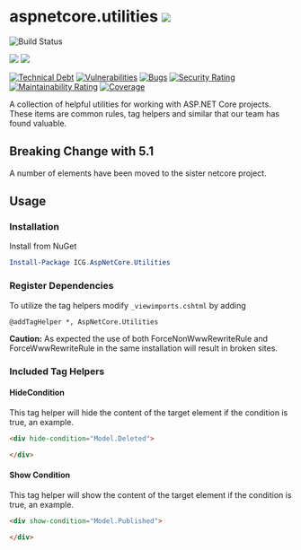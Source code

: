 # aspnetcore.utilities ![](https://img.shields.io/github/license/iowacomputergurus/aspnetcore.utilities.svg)

![Build Status](https://github.com/IowaComputerGurus/aspnetcore.utilities/actions/workflows/ci-build.yml/badge.svg)

![](https://img.shields.io/nuget/v/icg.aspnetcore.utilities.svg) ![](https://img.shields.io/nuget/dt/icg.aspnetcore.utilities.svg)

[![Technical Debt](https://sonarcloud.io/api/project_badges/measure?project=IowaComputerGurus_aspnetcore.utilities&metric=sqale_index)](https://sonarcloud.io/summary/new_code?id=IowaComputerGurus_aspnetcore.utilities)
[![Vulnerabilities](https://sonarcloud.io/api/project_badges/measure?project=IowaComputerGurus_aspnetcore.utilities&metric=vulnerabilities)](https://sonarcloud.io/summary/new_code?id=IowaComputerGurus_aspnetcore.utilities)
[![Bugs](https://sonarcloud.io/api/project_badges/measure?project=IowaComputerGurus_aspnetcore.utilities&metric=bugs)](https://sonarcloud.io/summary/new_code?id=IowaComputerGurus_aspnetcore.utilities)
[![Security Rating](https://sonarcloud.io/api/project_badges/measure?project=IowaComputerGurus_aspnetcore.utilities&metric=security_rating)](https://sonarcloud.io/summary/new_code?id=IowaComputerGurus_aspnetcore.utilities)
[![Maintainability Rating](https://sonarcloud.io/api/project_badges/measure?project=IowaComputerGurus_aspnetcore.utilities&metric=sqale_rating)](https://sonarcloud.io/summary/new_code?id=IowaComputerGurus_aspnetcore.utilities)
[![Coverage](https://sonarcloud.io/api/project_badges/measure?project=IowaComputerGurus_aspnetcore.utilities&metric=coverage)](https://sonarcloud.io/summary/new_code?id=IowaComputerGurus_aspnetcore.utilities)

A collection of helpful utilities for working with ASP.NET Core projects.  These items are common rules, tag helpers and similar that our team has found valuable.

## Breaking Change with 5.1

A number of elements have been moved to the sister netcore project.

## Usage

### Installation

Install from NuGet

``` powershell
Install-Package ICG.AspNetCore.Utilities
```

### Register Dependencies

To utilize the tag helpers modify `_viewimports.cshtml` by adding

``` html+razor
@addTagHelper *, AspNetCore.Utilities
```

**Caution:** As expected the use of both ForceNonWwwRewriteRule and ForceWwwRewriteRule in the same installation will result in broken sites.

### Included Tag Helpers

#### HideCondition 
This tag helper will hide the content of the target element if the condition is true, an example.

``` html
<div hide-condition="Model.Deleted">

</div>
```

#### Show Condition
This tag helper will show the content of the target element if the condition is true, an example.

``` html
<div show-condition="Model.Published">

</div>
```
